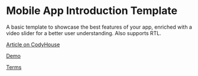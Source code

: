 Mobile App Introduction Template
=========
A basic template to showcase the best features of your app, enriched with a video slider for a better user understanding.
Also supports RTL.

[Article on CodyHouse](http://codyhouse.co/gem/app-introduction-template/)

[Demo](http://codyhouse.co/demo/app-introduction-template/index.html)
 
[Terms](http://codyhouse.co/terms/)
